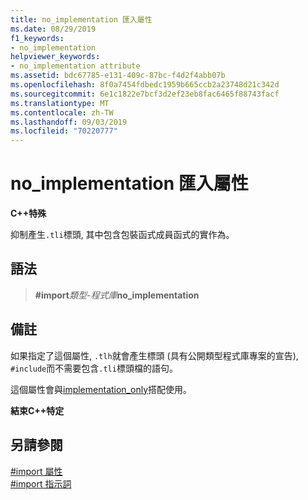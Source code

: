 ```yaml
---
title: no_implementation 匯入屬性
ms.date: 08/29/2019
f1_keywords:
- no_implementation
helpviewer_keywords:
- no_implementation attribute
ms.assetid: bdc67785-e131-409c-87bc-f4d2f4abb07b
ms.openlocfilehash: 8f0a7454fdbedc1959b665ccb2a23748d21c342d
ms.sourcegitcommit: 6e1c1822e7bcf3d2ef23eb8fac6465f88743facf
ms.translationtype: MT
ms.contentlocale: zh-TW
ms.lasthandoff: 09/03/2019
ms.locfileid: "70220777"
---
```

# <a name="no_implementation-import-attribute"></a>no_implementation 匯入屬性

**C++特殊**

抑制產生`.tli`標頭, 其中包含包裝函式成員函式的實作為。

## <a name="syntax"></a>語法

> **#import***類型-程式庫***no_implementation**

## <a name="remarks"></a>備註

如果指定了這個屬性, `.tlh`就會產生標頭 (具有公開類型程式庫專案的宣告), `#include`而不需要包含`.tli`標頭檔的語句。

這個屬性會與[implementation_only](../preprocessor/implementation-only.md)搭配使用。

**結束C++特定**

## <a name="see-also"></a>另請參閱

[#import 屬性](../preprocessor/hash-import-attributes-cpp.md)\
[#import 指示詞](../preprocessor/hash-import-directive-cpp.md)
